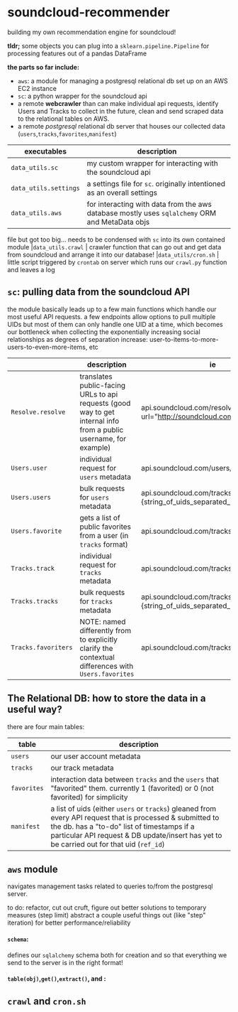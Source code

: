 # soundcloud-recommender
building my own recommendation engine for soundcloud!


**tldr;** some objects you can plug into a `sklearn.pipeline.Pipeline` for processing features out of a pandas DataFrame



**the parts so far include:**
- `aws`: a module for managing a postgresql relational db set up on an AWS EC2 instance
- `sc`: a python wrapper for the soundcloud api
- a remote **webcrawler** than can make individual api requests, identify Users and Tracks to collect in the future, clean and send scraped data to the relational tables on AWS.
- a remote *postgresql* relational db server that houses our collected data (`users`,`tracks`,`favorites`,`manifest`)



| executables | description |
|----|----|
|`data_utils.sc`  | my custom wrapper for interacting with the soundcloud api
|`data_utils.settings`  | a settings file for `sc`.  originally intentioned as an overall settings
|`data_utils.aws`  |  for interacting with data from the aws database mostly uses `sqlalchemy` ORM and MetaData objs
 file but got too big... needs to be condensed with `sc` into its own contained module
|`data_utils.crawl`  | crawler function that can go out and get data from soundcloud and arrange it into our database!
|`data_utils/cron.sh`  |  little script triggered by `crontab` on server which runs our `crawl.py` function and leaves a log

## `sc`: pulling data from the soundcloud API
the module basically leads up to a few main functions which handle our most useful API requests. a few endpoints allow options to pull multiple UIDs but most of them can  only handle one UID at a time, which becomes our bottleneck when collecting the exponentially increasing social relationships as degrees of separation increase: user-to-items-to-more-users-to-even-more-items, etc

||description| ie
|-----|----|---|
|`Resolve.resolve`| translates public-facing URLs to api requests (good way to get internal info from a public username, for example) | api.soundcloud.com/resolve?url="http://soundcloud.com/myuser/"
|`Users.user` | individual request for `users` metadata | api.soundcloud.com/users/{uid}}
|`Users.users` | bulk requests for `users` metadata | api.soundcloud.com/tracks/?ids={string_of_uids_separated_by_commas}
|`Users.favorite` | gets a list of public favorites from a user (in `tracks` format)| api.soundcloud.com/tracks/{uid}/favorites
|`Tracks.track` | individual request for `tracks` metadata | api.soundcloud.com/tracks/{uid}}
|`Tracks.tracks` | bulk requests for `tracks` metadata | api.soundcloud.com/tracks/?ids={string_of_uids_separated_by_commas}
|`Tracks.favoriters` | NOTE: named differently from to explicitly clarify the contextual differences with `Users.favorites` | api.soundcloud.com/tracks/{uid}/favoriters


## The Relational DB: how to store the data in a useful way?
there are four main tables:

|table | description |
|-----|----|
| `users` | our user account metadata |
| `tracks` | our track metadata |
| `favorites` | interaction data between `tracks` and the `users` that "favorited" them.  currently 1 (favorited) or 0 (not favorited) for simplicity
| `manifest` | a list of uids (either `users` or `tracks`) gleaned from every API request that is processed & submitted to the db.  has a "to-do" list of timestamps if a particular API request & DB update/insert has yet to be carried out for that uid (`ref_id`)


## `aws` module
navigates management tasks related to queries to/from the postgresql server.

to do: refactor, cut out cruft, figure out better solutions to temporary measures (step limit) abstract a couple useful things out (like "step" iteration) for better performance/reliability

#### `schema`:
defines our `sqlalchemy` schema both for creation and so that everything we send to the server is in the right format!

#### `table(obj)`,`get()`,`extract()`, and :



## `crawl` and `cron.sh`
